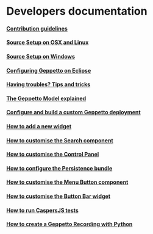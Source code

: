 Developers documentation
========================

#### [Contribution guidelines](./contribute.html)


#### [Source Setup on OSX and Linux](./osxlinuxsetup.html)
#### [Source Setup on Windows](./windowssetup.html)
#### [Configuring Geppetto on Eclipse](./eclipsesetup.html)
#### [Having troubles? Tips and tricks](./devtips.html)


#### [The Geppetto Model explained](./geppettomodel.html)
#### [Configure and build a custom Geppetto deployment](./build.html)
#### [How to add a new widget](./widgets.html)
#### [How to customise the Search component](./spotlightcustom.html)
#### [How to customise the Control Panel](./controlpanelcustom.html)
#### [How to configure the Persistence bundle](./persistence.html)
#### [How to customise the Menu Button component](./menubutton.html)
#### [How to customise the Button Bar widget](./bubarW.html)
#### [How to run CaspersJS tests](./caspers_tests.html)

#### [How to create a Geppetto Recording with Python](./recordingandreplaying.html)

